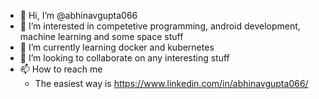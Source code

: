 - 👋 Hi, I’m @abhinavgupta066
- 👀 I’m interested in competetive programming, android development, machine learning and some space stuff
- 🌱 I’m currently learning docker and kubernetes
- 💞️ I’m looking to collaborate on any interesting stuff
- 📫 How to reach me 
   - The easiest way is https://www.linkedin.com/in/abhinavgupta066/
   

<!---
abhinavgupta066/abhinavgupta066 is a ✨ special ✨ repository because its `README.md` (this file) appears on your GitHub profile.
You can click the Preview link to take a look at your changes.
--->
